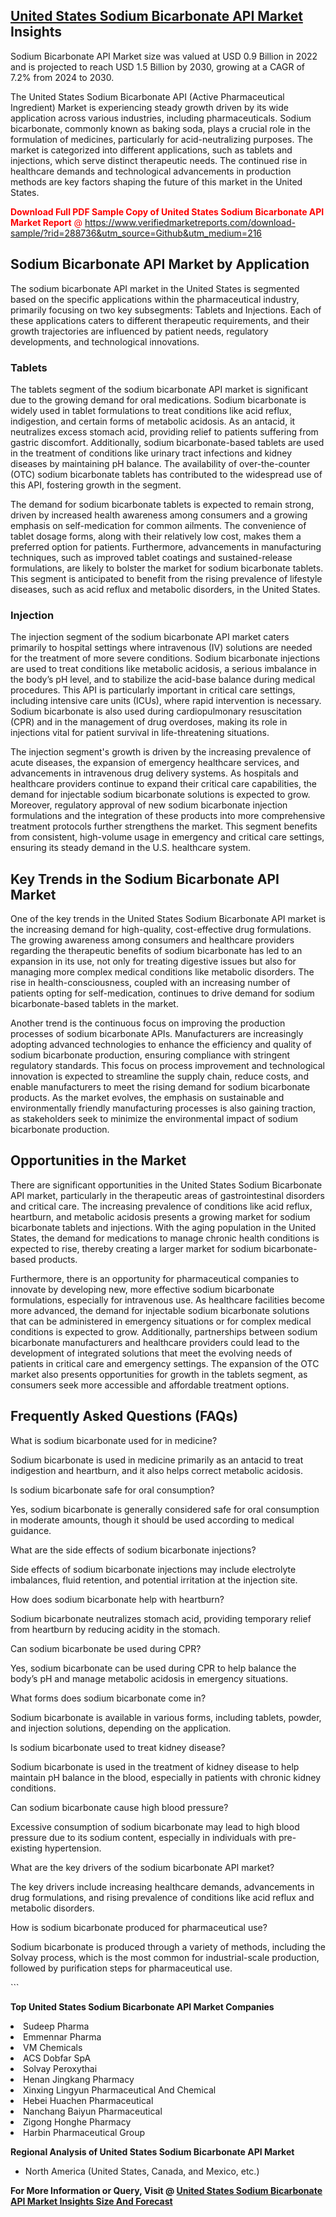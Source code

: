 <h2><a href="https://www.verifiedmarketreports.com/download-sample/?rid=288736&amp;utm_source=Github&amp;utm_medium=216" target="_blank">United States Sodium Bicarbonate API Market</a> Insights</h2><p>Sodium Bicarbonate API Market size was valued at USD 0.9 Billion in 2022 and is projected to reach USD 1.5 Billion by 2030, growing at a CAGR of 7.2% from 2024 to 2030.</p><p><p>The United States Sodium Bicarbonate API (Active Pharmaceutical Ingredient) Market is experiencing steady growth driven by its wide application across various industries, including pharmaceuticals. Sodium bicarbonate, commonly known as baking soda, plays a crucial role in the formulation of medicines, particularly for acid-neutralizing purposes. The market is categorized into different applications, such as tablets and injections, which serve distinct therapeutic needs. The continued rise in healthcare demands and technological advancements in production methods are key factors shaping the future of this market in the United States.</p><p><p><span class=""><span style="color: #ff0000;"><strong>Download Full PDF Sample Copy of United States Sodium Bicarbonate API Market Report</strong> @ </span><a href="https://www.verifiedmarketreports.com/download-sample/?rid=288736&amp;utm_source=Github&amp;utm_medium=216" target="_blank">https://www.verifiedmarketreports.com/download-sample/?rid=288736&amp;utm_source=Github&amp;utm_medium=216</a></span></p></p><h2>Sodium Bicarbonate API Market by Application</h2><p>The sodium bicarbonate API market in the United States is segmented based on the specific applications within the pharmaceutical industry, primarily focusing on two key subsegments: Tablets and Injections. Each of these applications caters to different therapeutic requirements, and their growth trajectories are influenced by patient needs, regulatory developments, and technological innovations.</p><h3>Tablets</h3><p>The tablets segment of the sodium bicarbonate API market is significant due to the growing demand for oral medications. Sodium bicarbonate is widely used in tablet formulations to treat conditions like acid reflux, indigestion, and certain forms of metabolic acidosis. As an antacid, it neutralizes excess stomach acid, providing relief to patients suffering from gastric discomfort. Additionally, sodium bicarbonate-based tablets are used in the treatment of conditions like urinary tract infections and kidney diseases by maintaining pH balance. The availability of over-the-counter (OTC) sodium bicarbonate tablets has contributed to the widespread use of this API, fostering growth in the segment.</p><p>The demand for sodium bicarbonate tablets is expected to remain strong, driven by increased health awareness among consumers and a growing emphasis on self-medication for common ailments. The convenience of tablet dosage forms, along with their relatively low cost, makes them a preferred option for patients. Furthermore, advancements in manufacturing techniques, such as improved tablet coatings and sustained-release formulations, are likely to bolster the market for sodium bicarbonate tablets. This segment is anticipated to benefit from the rising prevalence of lifestyle diseases, such as acid reflux and metabolic disorders, in the United States.</p><h3>Injection</h3><p>The injection segment of the sodium bicarbonate API market caters primarily to hospital settings where intravenous (IV) solutions are needed for the treatment of more severe conditions. Sodium bicarbonate injections are used to treat conditions like metabolic acidosis, a serious imbalance in the body’s pH level, and to stabilize the acid-base balance during medical procedures. This API is particularly important in critical care settings, including intensive care units (ICUs), where rapid intervention is necessary. Sodium bicarbonate is also used during cardiopulmonary resuscitation (CPR) and in the management of drug overdoses, making its role in injections vital for patient survival in life-threatening situations.</p><p>The injection segment's growth is driven by the increasing prevalence of acute diseases, the expansion of emergency healthcare services, and advancements in intravenous drug delivery systems. As hospitals and healthcare providers continue to expand their critical care capabilities, the demand for injectable sodium bicarbonate solutions is expected to grow. Moreover, regulatory approval of new sodium bicarbonate injection formulations and the integration of these products into more comprehensive treatment protocols further strengthens the market. This segment benefits from consistent, high-volume usage in emergency and critical care settings, ensuring its steady demand in the U.S. healthcare system.</p><h2>Key Trends in the Sodium Bicarbonate API Market</h2><p>One of the key trends in the United States Sodium Bicarbonate API market is the increasing demand for high-quality, cost-effective drug formulations. The growing awareness among consumers and healthcare providers regarding the therapeutic benefits of sodium bicarbonate has led to an expansion in its use, not only for treating digestive issues but also for managing more complex medical conditions like metabolic disorders. The rise in health-consciousness, coupled with an increasing number of patients opting for self-medication, continues to drive demand for sodium bicarbonate-based tablets in the market.</p><p>Another trend is the continuous focus on improving the production processes of sodium bicarbonate APIs. Manufacturers are increasingly adopting advanced technologies to enhance the efficiency and quality of sodium bicarbonate production, ensuring compliance with stringent regulatory standards. This focus on process improvement and technological innovation is expected to streamline the supply chain, reduce costs, and enable manufacturers to meet the rising demand for sodium bicarbonate products. As the market evolves, the emphasis on sustainable and environmentally friendly manufacturing processes is also gaining traction, as stakeholders seek to minimize the environmental impact of sodium bicarbonate production.</p><h2>Opportunities in the Market</h2><p>There are significant opportunities in the United States Sodium Bicarbonate API market, particularly in the therapeutic areas of gastrointestinal disorders and critical care. The increasing prevalence of conditions like acid reflux, heartburn, and metabolic acidosis presents a growing market for sodium bicarbonate tablets and injections. With the aging population in the United States, the demand for medications to manage chronic health conditions is expected to rise, thereby creating a larger market for sodium bicarbonate-based products.</p><p>Furthermore, there is an opportunity for pharmaceutical companies to innovate by developing new, more effective sodium bicarbonate formulations, especially for intravenous use. As healthcare facilities become more advanced, the demand for injectable sodium bicarbonate solutions that can be administered in emergency situations or for complex medical conditions is expected to grow. Additionally, partnerships between sodium bicarbonate manufacturers and healthcare providers could lead to the development of integrated solutions that meet the evolving needs of patients in critical care and emergency settings. The expansion of the OTC market also presents opportunities for growth in the tablets segment, as consumers seek more accessible and affordable treatment options.</p><h2>Frequently Asked Questions (FAQs)</h2><p>What is sodium bicarbonate used for in medicine?</p><p>Sodium bicarbonate is used in medicine primarily as an antacid to treat indigestion and heartburn, and it also helps correct metabolic acidosis.</p><p>Is sodium bicarbonate safe for oral consumption?</p><p>Yes, sodium bicarbonate is generally considered safe for oral consumption in moderate amounts, though it should be used according to medical guidance.</p><p>What are the side effects of sodium bicarbonate injections?</p><p>Side effects of sodium bicarbonate injections may include electrolyte imbalances, fluid retention, and potential irritation at the injection site.</p><p>How does sodium bicarbonate help with heartburn?</p><p>Sodium bicarbonate neutralizes stomach acid, providing temporary relief from heartburn by reducing acidity in the stomach.</p><p>Can sodium bicarbonate be used during CPR?</p><p>Yes, sodium bicarbonate can be used during CPR to help balance the body’s pH and manage metabolic acidosis in emergency situations.</p><p>What forms does sodium bicarbonate come in?</p><p>Sodium bicarbonate is available in various forms, including tablets, powder, and injection solutions, depending on the application.</p><p>Is sodium bicarbonate used to treat kidney disease?</p><p>Sodium bicarbonate is used in the treatment of kidney disease to help maintain pH balance in the blood, especially in patients with chronic kidney conditions.</p><p>Can sodium bicarbonate cause high blood pressure?</p><p>Excessive consumption of sodium bicarbonate may lead to high blood pressure due to its sodium content, especially in individuals with pre-existing hypertension.</p><p>What are the key drivers of the sodium bicarbonate API market?</p><p>The key drivers include increasing healthcare demands, advancements in drug formulations, and rising prevalence of conditions like acid reflux and metabolic disorders.</p><p>How is sodium bicarbonate produced for pharmaceutical use?</p><p>Sodium bicarbonate is produced through a variety of methods, including the Solvay process, which is the most common for industrial-scale production, followed by purification steps for pharmaceutical use.</p>```</p><p><strong>Top United States Sodium Bicarbonate API Market Companies</strong></p><div data-test-id=""><p><li>Sudeep Pharma</li><li> Emmennar Pharma</li><li> VM Chemicals</li><li> ACS Dobfar SpA</li><li> Solvay Peroxythai</li><li> Henan Jingkang Pharmacy</li><li> Xinxing Lingyun Pharmaceutical And Chemical</li><li> Hebei Huachen Pharmaceutical</li><li> Nanchang Baiyun Pharmaceutical</li><li> Zigong Honghe Pharmacy</li><li> Harbin Pharmaceutical Group</li></p><div><strong>Regional Analysis of&nbsp;United States Sodium Bicarbonate API Market</strong></div><ul><li dir="ltr"><p dir="ltr">North America&nbsp;(United States, Canada, and Mexico, etc.)</p></li></ul><p><strong>For More Information or Query, Visit @&nbsp;</strong><strong><a href="https://www.verifiedmarketreports.com/product/sodium-bicarbonate-api-market/?utm_source=Github&amp;utm_medium=216" target="_blank">United States Sodium Bicarbonate API Market Insights Size And Forecast</a></strong></p></div>
